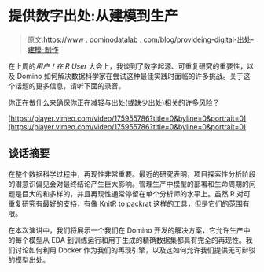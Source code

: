# 提供数字出处:从建模到生产

> 原文:[https://www . dominodatalab . com/blog/provideing-digital-出处-建模-制作](https://www.dominodatalab.com/blog/providing-digital-provenance-modeling-production)

在上周的*用户！在 R User* 大会上，我谈到了数字起源、可重复研究的重要性，以及 Domino 如何解决数据科学家在尝试这种最佳实践时面临的许多挑战。关于这个话题的更多信息，请听下面的录音。

你正在做什么来确保你正在减轻与出处(或缺少出处)相关的许多风险？

[https://player.vimeo.com/video/175955786?title=0&byline=0&portrait=0](https://player.vimeo.com/video/175955786?title=0&byline=0&portrait=0)

## 谈话摘要

在整个数据科学过程中，再现性非常重要。最近的研究表明，项目探索性分析阶段的潜意识偏见会对最终结论产生巨大影响。管理生产中模型的部署和生命周期的问题是巨大的和多样的，并且再现性通常停留在单个分析师的水平上。虽然 R 对可重复研究有最好的支持，有像 KnitR to packrat 这样的工具，但是它们的范围有限。

在本次演讲中，我们将展示一个我们在 Domino 开发的解决方案，它允许生产中的每个模型从 EDA 到训练运行和用于生成的精确数据集都具有完全的再现性。我们讨论如何利用 Docker 作为我们的再现引擎，以及这如何允许我们提供无可辩驳的模型出处。